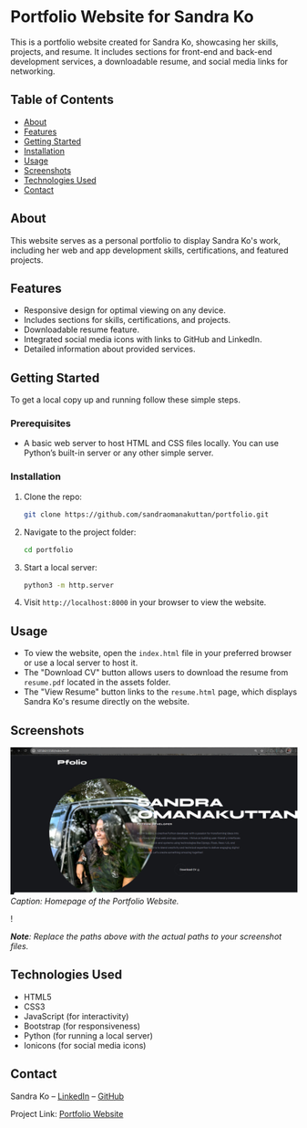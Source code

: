 # Portfolio Website for Sandra Ko

This is a portfolio website created for Sandra Ko, showcasing her skills, projects, and resume. It includes sections for front-end and back-end development services, a downloadable resume, and social media links for networking.

## Table of Contents
- [About](#about)
- [Features](#features)
- [Getting Started](#getting-started)
- [Installation](#installation)
- [Usage](#usage)
- [Screenshots](#screenshots)
- [Technologies Used](#technologies-used)
- [Contact](#contact)

## About

This website serves as a personal portfolio to display Sandra Ko's work, including her web and app development skills, certifications, and featured projects.

## Features
- Responsive design for optimal viewing on any device.
- Includes sections for skills, certifications, and projects.
- Downloadable resume feature.
- Integrated social media icons with links to GitHub and LinkedIn.
- Detailed information about provided services.

## Getting Started

To get a local copy up and running follow these simple steps.

### Prerequisites
- A basic web server to host HTML and CSS files locally. You can use Python’s built-in server or any other simple server.

### Installation

1. Clone the repo:
    ```bash
    git clone https://github.com/sandraomanakuttan/portfolio.git
    ```

2. Navigate to the project folder:
    ```bash
    cd portfolio
    ```

3. Start a local server:
    ```bash
    python3 -m http.server
    ```

4. Visit `http://localhost:8000` in your browser to view the website.

## Usage

- To view the website, open the `index.html` file in your preferred browser or use a local server to host it.
- The "Download CV" button allows users to download the resume from `resume.pdf` located in the assets folder.
- The "View Resume" button links to the `resume.html` page, which displays Sandra Ko's resume directly on the website.

## Screenshots

![Portfolio Home](sandra.png)
*Caption: Homepage of the Portfolio Website.*

!

_**Note**: Replace the paths above with the actual paths to your screenshot files._

## Technologies Used

- HTML5
- CSS3
- JavaScript (for interactivity)
- Bootstrap (for responsiveness)
- Python (for running a local server)
- Ionicons (for social media icons)

## Contact

Sandra Ko – [LinkedIn](https://linkedin.com/in/sandra-k-o-b594b9278/) – [GitHub](https://github.com/sandraomanakuttan)

Project Link: [Portfolio Website](https://github.com/sandraomanakuttan/portfolio)

